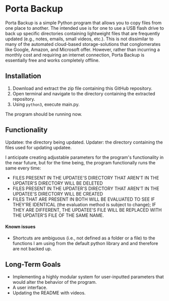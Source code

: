 # Porta Backup
 Porta Backup is a simple Python program that allows you to copy files from one place to another. The intended use is for one to use a USB flash drive to back up specific directories containing lightweight files that are frequently updated (e.g., notes, emails, small videos, etc.). This is not dissimilar to many of the automated cloud-based storage-solutions that conglomerates like Google, Amazon, and Microsoft offer. However, rather than incurring a monthly cost and requiring an internet connection, Porta Backup is essentially free and works completely offline.


## Installation

1. Download and extract the zip file containing this GitHub repository.
2. Open terminal and navigate to the directory containing the extracted repository.
3. Using `python3`, execute main.py. 

The program should be running now.


## Functionality

Updatee: the directory being updated.
Updater: the directory containing the files used for updating updatee.

I anticipate creating adjustable parameters for the program's functionality in the near future, but for the time being, the program functionally runs the same every time:

- FILES PRESENT IN THE UPDATEE'S DIRECTORY THAT AREN'T IN THE UPDATER'S DIRECTORY WILL BE DELETED
- FILES PRESENT IN THE UPDATER'S DIRECTORY THAT AREN'T IN THE UPDATEE'S DIRECTORY WILL BE CREATED
- FILES THAT ARE PRESENT IN BOTH WILL BE EVALUATED TO SEE IF THEY'RE IDENTICAL (the evaluation method is subject to change); IF THEY ARE DIFFERENT, THE UPDATEE'S FILE WILL BE REPLACED WITH THE UPDATER'S FILE OF THE SAME NAME.

#### Known issues

- Shortcuts are ambiguous (i.e., not defined as a folder or a file) to the functions I am using from the default python library <os> and <shutil> and therefore are not backed up.


## Long-Term Goals

- Implementing a highly modular system for user-inputted parameters that would alter the behavior of the program.
- A user interface.
- Updating the README with videos.